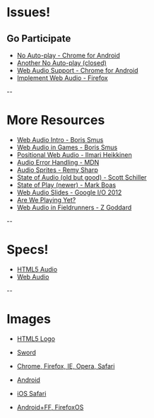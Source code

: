 # Issues!
## Go Participate

* [No Auto-play - Chrome for Android](https://code.google.com/p/chromium/issues/detail?id=178297)
* [Another No Auto-play (closed)](https://code.google.com/p/chromium/issues/detail?id=138132)
* [Web Audio Support - Chrome for Android](https://code.google.com/p/chromium/issues/detail?id=112930)
* [Implement Web Audio - Firefox](https://bugzilla.mozilla.org/show_bug.cgi?id=779297)

--

# More Resources

* [Web Audio Intro - Boris Smus](http://www.html5rocks.com/en/tutorials/webaudio/intro/)
* [Web Audio in Games - Boris Smus](http://www.html5rocks.com/en/tutorials/webaudio/games/)
* [Positional Web Audio - Ilmari Heikkinen](http://www.html5rocks.com/en/tutorials/webaudio/positional_audio/)
* [Audio Error Handling - MDN](https://developer.mozilla.org/en-US/docs/HTML/Using_HTML5_audio_and_video#Error_handling)
* [Audio Sprites - Remy Sharp](http://remysharp.com/2010/12/23/audio-sprites/)
* [State of Audio (old but good) - Scott Schiller](http://24ways.org/2010/the-state-of-html5-audio/)
* [State of Play (newer) - Mark Boas](http://html5doctor.com/html5-audio-the-state-of-play/)
* [Web Audio Slides - Google I/O 2012](http://webaudio-io2012.appspot.com/)
* [Are We Playing Yet?](http://areweplayingyet.org/)
* [Web Audio in Fieldrunners - Z Goddard](http://www.html5rocks.com/en/tutorials/webaudio/fieldrunners/)

--

# Specs!

* [HTML5 Audio](http://www.w3.org/html/wg/drafts/html/master/embedded-content-0.html#the-audio-element)
* [Web Audio](https://dvcs.w3.org/hg/audio/raw-file/tip/webaudio/specification.html)

--

# Images

* [HTML5 Logo](http://www.w3.org/html/logo/)
* [Sword](http://pixabay.com/)

* [Chrome, Firefox, IE, Opera, Safari](https://github.com/paulirish/browser-logos)
* [Android](http://developer.android.com/distribute/googleplay/promote/brand.html)
* [iOS Safari](http://www.wikihow.com/Change-the-Safari-Icon-on-iOS-4)
* [Android+FF, FirefoxOS](http://www.mozilla.org/en-US/firefox/partners/)
